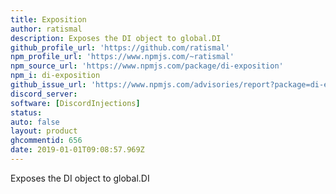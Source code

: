 ```yaml
---
title: Exposition
author: ratismal
description: Exposes the DI object to global.DI
github_profile_url: 'https://github.com/ratismal'
npm_profile_url: 'https://www.npmjs.com/~ratismal'
npm_source_url: 'https://www.npmjs.com/package/di-exposition'
npm_i: di-exposition
github_issue_url: 'https://www.npmjs.com/advisories/report?package=di-exposition'
discord_server:
software: [DiscordInjections]
status:
auto: false
layout: product
ghcommentid: 656
date: 2019-01-01T09:08:57.969Z
---
```

Exposes the DI object to global.DI